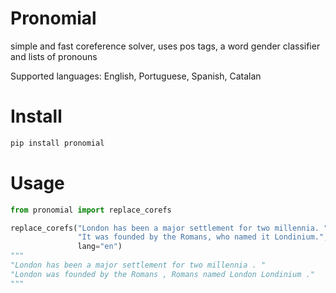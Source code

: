 # Pronomial

simple and fast coreference solver, uses pos tags, a word gender classifier 
and lists of pronouns

Supported languages: English, Portuguese, Spanish, Catalan

# Install

```bash
pip install pronomial
```

# Usage

```python
from pronomial import replace_corefs

replace_corefs("London has been a major settlement for two millennia. "
               "It was founded by the Romans, who named it Londinium.", 
               lang="en")
"""
"London has been a major settlement for two millennia . "
"London was founded by the Romans , Romans named London Londinium ."
"""
```